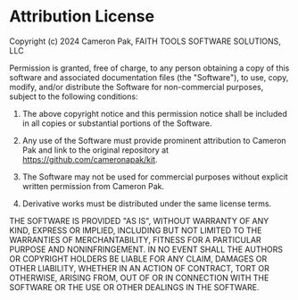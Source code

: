 # Attribution License

Copyright (c) 2024 Cameron Pak, FAITH TOOLS SOFTWARE SOLUTIONS, LLC

Permission is granted, free of charge, to any person obtaining a copy of this software and associated documentation files (the "Software"), to use, copy, modify, and/or distribute the Software for non-commercial purposes, subject to the following conditions:

1. The above copyright notice and this permission notice shall be included in all copies or substantial portions of the Software.

2. Any use of the Software must provide prominent attribution to Cameron Pak and link to the original repository at https://github.com/cameronapak/kit.

3. The Software may not be used for commercial purposes without explicit written permission from Cameron Pak.

4. Derivative works must be distributed under the same license terms.

THE SOFTWARE IS PROVIDED "AS IS", WITHOUT WARRANTY OF ANY KIND, EXPRESS OR IMPLIED, INCLUDING BUT NOT LIMITED TO THE WARRANTIES OF MERCHANTABILITY, FITNESS FOR A PARTICULAR PURPOSE AND NONINFRINGEMENT. IN NO EVENT SHALL THE AUTHORS OR COPYRIGHT HOLDERS BE LIABLE FOR ANY CLAIM, DAMAGES OR OTHER LIABILITY, WHETHER IN AN ACTION OF CONTRACT, TORT OR OTHERWISE, ARISING FROM, OUT OF OR IN CONNECTION WITH THE SOFTWARE OR THE USE OR OTHER DEALINGS IN THE SOFTWARE.
